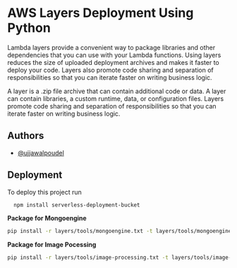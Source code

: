 
# AWS Layers Deployment Using Python

Lambda layers provide a convenient way to package libraries and other dependencies that you can use with your Lambda functions. Using layers reduces the size of uploaded deployment archives and makes it faster to deploy your code. Layers also promote code sharing and separation of responsibilities so that you can iterate faster on writing business logic.

A layer is a .zip file archive that can contain additional code or data. A layer can contain libraries, a custom runtime, data, or configuration files. Layers promote code sharing and separation of responsibilities so that you can iterate faster on writing business logic.


## Authors

- [@ujjawalpoudel](https://github.com/ujjawalpoudel)


## Deployment

To deploy this project run

```bash
  npm install serverless-deployment-bucket
```

**Package for Mongoengine**
```bash
pip install -r layers/tools/mongoengine.txt -t layers/tools/mongoengine/python/lib/python3.8/site-packages/ --upgrade
```

**Package for Image Pocessing**
```bash
pip install -r layers/tools/image-processing.txt -t layers/tools/image-processing/python/lib/python3.8/site-packages/ --upgrade
```
